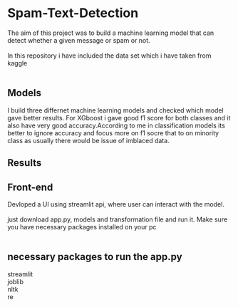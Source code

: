 # Spam-Text-Detection

The aim of this project was to build a machine learning model that can detect whether a given message or spam or not.<br /><br />
In this repository i have included the data set which i have taken from kaggle<br /><br />

## Models 

I build three differnet machine learning models and checked which model gave better results. For XGboost i gave good f1 score for both classes and it also have very good accuracy.According to me in classification models its better to ignore accuracy and focus more on f1 socre that to on minority class as usually there would be issue of imblaced data.

## Results 


## Front-end 
Devloped a UI using streamlit api, where user can interact with the model. <br /><br />
just download app.py, models and transformation file and run it. Make sure you have necessary packages installed on your pc <br /><br />


## necessary packages to run the app.py 
streamlit<br />
joblib<br />
nltk<br />
re <br />


